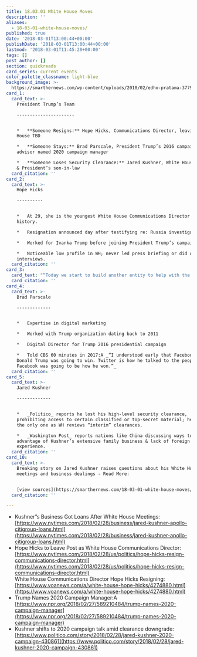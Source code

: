 ```yaml
---
title: 18.03.01 White House Moves
description: ''
aliases:
  - 18-03-01-white-house-moves/
published: true
date: '2018-03-01T13:00:44+00:00'
publishDate: '2018-03-01T13:00:44+00:00'
lastmod: '2018-03-01T11:45:20+00:00'
tags: []
post_author: []
section: quickreads
card_series: current events
color_palette_classname: light-blue
background_image: >-
  https://smarthernews.com/wp-content/uploads/2018/02/edho-pratama-377909-360x360.jpg
card_1:
  card_text: >-
    President Trump’s Team

    ----------------------


    *   **Someone Resigns:** Hope Hicks, Communications Director, leaving White
    House TBD

    *   **Someone Stays:** Brad Parscale, President Trump’s 2016 campaign
    advisor named 2020 campaign manager

    *   **Someone Loses Security Clearance:** Jared Kushner, White House Advisor
    & President’s son-in-law
  card_citation: ''
card_2:
  card_text: >-
    Hope Hicks

    ----------


    *   At 29, she is the youngest White House Communications Director in
    history.

    *   Resignation announced day after testifying re: Russia investigation.

    *   Worked for Ivanka Trump before joining President Trump’s campaign.

    *   Noticeable low profile in WH; never led press briefing or did on-camera
    interviews.
  card_citation: ''
card_3:
  card_text: "“Today we start to build another entity to help with the midterms. We must reenergize the #ArmyOfTrump to help our country stay on @realDonaldTrump a\x18s path that is Making America Great Again. We have only just started, you haven’t seen anything yet. #MAGA”\n\nBrad Parscale, Campaign Manager for Pres. Trump 2020, Twitter  \nFeb 28, 2018"
  card_citation: ''
card_4:
  card_text: >-
    Brad Parscale

    -------------


    *   Expertise in digital marketing

    *   Worked with Trump organization dating back to 2011

    *   Digital Director for Trump 2016 presidential campaign

    *   Told CBS 60 minutes in 2017:A _“I understood early that Facebook was how
    Donald Trump was going to win. Twitter is how he talked to the people.
    Facebook was going to be how he won.”_
  card_citation: ''
card_5:
  card_text: >-
    Jared Kushner

    -------------


    *   _Politico_ reports he lost his high-level security clearance,
    prohibiting access to certain classified or top-secret material; he wasn’t
    the only one as WH reviews “interim” clearances.

    *   _Washington Post_ reports nations like China discussing ways to take
    advantage of Kushner’s extensive family business & lack of foreign policy
    experience.
  card_citation: ''
card_10:
  card_text: >-
    Breaking story on Jared Kushner raises questions about his White House
    meetings and business dealings - Read More:


    [view sources](https://smarthernews.com/18-03-01-white-house-moves/)
  card_citation: ''

---
```

*   Kushner”s Business Got Loans After White House Meetings: [https://www.nytimes.com/2018/02/28/business/jared-kushner-apollo-citigroup-loans.html](https://www.nytimes.com/2018/02/28/business/jared-kushner-apollo-citigroup-loans.html)
*   Hope Hicks to Leave Post as White House Communications Director: [https://www.nytimes.com/2018/02/28/us/politics/hope-hicks-resign-communications-director.html](https://www.nytimes.com/2018/02/28/us/politics/hope-hicks-resign-communications-director.html)  
    White House Communications Director Hope Hicks Resigning: [https://www.voanews.com/a/white-house-hope-hicks/4274880.html](https://www.voanews.com/a/white-house-hope-hicks/4274880.html)
*   Trump Names 2020 Campaign Manager:A [https://www.npr.org/2018/02/27/589210484/trump-names-2020-campaign-manager](https://www.npr.org/2018/02/27/589210484/trump-names-2020-campaign-manager)
*   Kushner shifts to 2020 campaign talk amid clearance downgrade: [https://www.politico.com/story/2018/02/28/jared-kushner-2020-campaign-430861](https://www.politico.com/story/2018/02/28/jared-kushner-2020-campaign-430861)